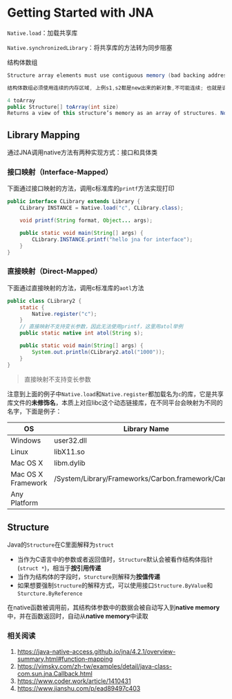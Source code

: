 # Getting Started with JNA

`Native.load`：加载共享库

`Native.synchronizedLibrary`：将共享库的方法转为同步阻塞

结构体数组

```java
Structure array elements must use contiguous memory (bad backing address at Structure array index 1)

结构体数组必须使用连续的内存区域, 上例s1,s2都是new出来的新对象,不可能连续; 也就是说传统方式的初始化数组不能解决, 查询JNA api发现里面提供了:

4 toArray
public Structure[] toArray(int size)
Returns a view of this structure’s memory as an array of structures. Note that this Structure must have a public, no-arg constructor. If the structure is currently using a Memory backing, the memory will be resized to fit the entire array.
```

## Library Mapping

通过JNA调用native方法有两种实现方式：接口和具体类

### 接口映射（Interface-Mapped）

下面通过接口映射的方法，调用c标准库的`printf`方法实现打印

```java
public interface CLibrary extends Library {
    CLibrary INSTANCE = Native.load("c", CLibrary.class);

    void printf(String format, Object... args);

    public static void main(String[] args) {
        CLibrary.INSTANCE.printf("hello jna for interface");
    }
}
```

### 直接映射（Direct-Mapped）

下面通过直接映射的方法，调用c标准库的`aotl`方法

```java
public class CLibrary2 {
    static {
        Native.register("c");
    }
    // 直接映射不支持变长参数，因此无法使用printf，这里用atol举例
    public static native int atol(String s);

    public static void main(String[] args) {
        System.out.println(CLibrary2.atol("1000"));
    }
}
```

> 直接映射不支持变长参数

注意到上面的例子中`Native.load`和`Native.register`都加载名为`c`的库，它是共享库文件的**未修饰名**，本质上对应libc这个动态链接库，在不同平台会映射为不同的名字，下面是例子：

| **OS**             | **Library Name**                                   | **String** |
| ------------------ | -------------------------------------------------- | ---------- |
| Windows            | user32.dll                                         | user32     |
| Linux              | libX11.so                                          | X11        |
| Mac OS X           | libm.dylib                                         | m          |
| Mac OS X Framework | /System/Library/Frameworks/Carbon.framework/Carbon | Carbon     |
| Any Platform       | <current process>                                  | `null`     |

## Structure

Java的`Structure`在C里面解释为`struct`

- 当作为C语言中的参数或者返回值时，`Structure`默认会被看作结构体指针(`struct *`)，相当于**按引用传递**
- 当作为结构体的字段时，`Sturcture`则解释为**按值传递**
- 如果想要强制`Structure`的解释方式，可以使用接口`Structure.ByValue`和`Sturcture.ByReference`

在native函数被调用前，其结构体参数中的数据会被自动写入到**native memory**中，并在函数返回时，自动从**native memory**中读取

### 相关阅读

1. <https://java-native-access.github.io/jna/4.2.1/overview-summary.html#function-mapping>
2. <https://vimsky.com/zh-tw/examples/detail/java-class-com.sun.jna.Callback.html>
3. <https://www.coder.work/article/1410431>
4. <https://www.jianshu.com/p/ead89497c403>
